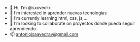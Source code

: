- 👋 Hi, I’m @sxxvedrx
- 👀 I’m interested in aprender nuevas tecnologias
- 🌱 I’m currently learning  html, css, js,...
- 💞️ I’m looking to collaborate on  proyectos donde pueda seguir aprendiendo.      
- 📫 antoniojsaavedrav@gmail.com
<!---
sxxvedrx/sxxvedrx is a ✨ special ✨ repository because its `README.md` (this file) appears on your GitHub profile.
You can click the Preview link to take a look at your changes.
--->
